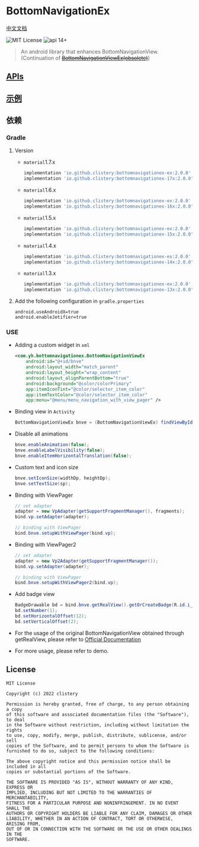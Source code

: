 # BottomNavigationEx

[中文文档](./doc/README.zh-cn.md)

![MIT License](https://img.shields.io/github/license/mashape/apistatus.svg) ![api 14+](https://img.shields.io/badge/API-14%2B-green.svg)

> An android library that enhances BottomNavigationView. (Continuation of [~~BottomNavigationViewEx(obsolete)~~](https://github.com/ittianyu/BottomNavigationViewEx))

## [APIs](./doc/API.md)

## [示例](./doc/example.md)

## 依赖

### Gradle

1. Version

    - `material`1.7.x

        ```groovy
        implementation 'io.github.clistery:bottomnavigationex-ex:2.0.0'
        implementation 'io.github.clistery:bottomnavigationex-17x:2.0.0'
        ```

    - `material`1.6.x

        ```groovy
        implementation 'io.github.clistery:bottomnavigationex-ex:2.0.0'
        implementation 'io.github.clistery:bottomnavigationex-16x:2.0.0'
        ```

    - `material`1.5.x

        ```groovy
        implementation 'io.github.clistery:bottomnavigationex-ex:2.0.0'
        implementation 'io.github.clistery:bottomnavigationex-15x:2.0.0'
        ```

    - `material`1.4.x

        ```groovy
        implementation 'io.github.clistery:bottomnavigationex-ex:2.0.0'
        implementation 'io.github.clistery:bottomnavigationex-14x:2.0.0'
        ```

    - `material`1.3.x

        ```groovy
        implementation 'io.github.clistery:bottomnavigationex-ex:2.0.0'
        implementation 'io.github.clistery:bottomnavigationex-13x:2.0.0'
        ```

2. Add the following configuration in `gradle.properties`

   ```properties
   android.useAndroidX=true
   android.enableJetifier=true
   ```

### USE

- Adding a custom widget in `xml`

    ```xml
    <com.yh.bottomnavigationex.BottomNavigationViewEx
        android:id="@+id/bnve"
        android:layout_width="match_parent"
        android:layout_height="wrap_content"
        android:layout_alignParentBottom="true"
        android:background="@color/colorPrimary"
        app:itemIconTint="@color/selector_item_color"
        app:itemTextColor="@color/selector_item_color"
        app:menu="@menu/menu_navigation_with_view_pager" />
    ```

- Binding view in `Activity`

    ```java
    BottomNavigationViewEx bnve = (BottomNavigationViewEx) findViewById(R.id.bnve);
    ```

- Disable all animations

    ```java
    bnve.enableAnimation(false);
    bnve.enableLabelVisibility(false);
    bnve.enableItemHorizontalTranslation(false);
    ```

- Custom text and icon size

    ```java
    bnve.setIconSize(widthDp, heightDp);
    bnve.setTextSize(sp);
    ```

- Binding with ViewPager

    ```java
    // set adapter
    adapter = new VpAdapter(getSupportFragmentManager(), fragments);
    bind.vp.setAdapter(adapter);

    // binding with ViewPager
    bind.bnve.setupWithViewPager(bind.vp);
    ```

- Binding with ViewPager2

    ```java
    // set adapter
    adapter = new Vp2Adapter(getSupportFragmentManager());
    bind.vp.setAdapter(adapter);

    // binding with ViewPager
    bind.bnve.setupWithViewPager2(bind.vp);
    ```

- Add badge view

    ```java
    BadgeDrawable bd = bind.bnve.getRealView().getOrCreateBadge(R.id.i_friends);
    bd.setNumber(1);
    bd.setHorizontalOffset(12);
    bd.setVerticalOffset(2);
    ```

- For the usage of the original BottomNavigationView obtained through getRealView, please refer to [Official Documentation](https://developer.android.com/reference/com/google/android/material/bottomnavigation/BottomNavigationView)

- For more usage, please refer to demo.

## License

```license
MIT License

Copyright (c) 2022 clistery

Permission is hereby granted, free of charge, to any person obtaining a copy
of this software and associated documentation files (the "Software"), to deal
in the Software without restriction, including without limitation the rights
to use, copy, modify, merge, publish, distribute, sublicense, and/or sell
copies of the Software, and to permit persons to whom the Software is
furnished to do so, subject to the following conditions:

The above copyright notice and this permission notice shall be included in all
copies or substantial portions of the Software.

THE SOFTWARE IS PROVIDED "AS IS", WITHOUT WARRANTY OF ANY KIND, EXPRESS OR
IMPLIED, INCLUDING BUT NOT LIMITED TO THE WARRANTIES OF MERCHANTABILITY,
FITNESS FOR A PARTICULAR PURPOSE AND NONINFRINGEMENT. IN NO EVENT SHALL THE
AUTHORS OR COPYRIGHT HOLDERS BE LIABLE FOR ANY CLAIM, DAMAGES OR OTHER
LIABILITY, WHETHER IN AN ACTION OF CONTRACT, TORT OR OTHERWISE, ARISING FROM,
OUT OF OR IN CONNECTION WITH THE SOFTWARE OR THE USE OR OTHER DEALINGS IN THE
SOFTWARE.
```
